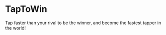 # TapToWin
Tap faster than your rival to be the winner, and become the fastest tapper in the world!
